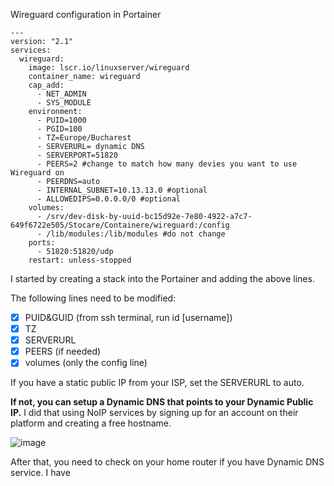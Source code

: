 Wireguard configuration in Portainer
```
---
version: "2.1"
services:
  wireguard:
    image: lscr.io/linuxserver/wireguard
    container_name: wireguard
    cap_add:
      - NET_ADMIN
      - SYS_MODULE
    environment:
      - PUID=1000
      - PGID=100
      - TZ=Europe/Bucharest
      - SERVERURL= dynamic DNS 
      - SERVERPORT=51820
      - PEERS=2 #change to match how many devies you want to use Wireguard on
      - PEERDNS=auto
      - INTERNAL_SUBNET=10.13.13.0 #optional
      - ALLOWEDIPS=0.0.0.0/0 #optional
    volumes:
      - /srv/dev-disk-by-uuid-bc15d92e-7e80-4922-a7c7-649f6722e505/Stocare/Containere/wireguard:/config
      - /lib/modules:/lib/modules #do not change
    ports:
      - 51820:51820/udp
    restart: unless-stopped
   ``` 
  I started by creating a stack into the Portainer and adding the above lines.
  
 The following lines need to be modified:
 
- [x] PUID&GUID (from ssh terminal, run id [username])
- [x] TZ
- [x] SERVERURL
- [x] PEERS (if needed)
- [x] volumes (only the config line)
 
 If you have a static public IP from your ISP, set the SERVERURL to auto.
 
 **If not, you can setup a Dynamic DNS that points to your Dynamic Public IP.**
 I did that using NoIP services by signing up for an account on their platform and creating a free hostname.
 
 ![image](https://user-images.githubusercontent.com/36852270/214599972-d804f45d-060b-4f9a-a8e4-9d5d6c23a3e0.png)

 After that, you need to check on your home router if you have Dynamic DNS service.
 I have 
 
  
